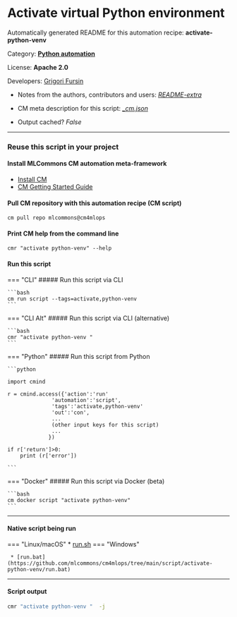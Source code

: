 # Activate virtual Python environment
Automatically generated README for this automation recipe: **activate-python-venv**

Category: **[Python automation](..)**

License: **Apache 2.0**

Developers: [Grigori Fursin](https://cKnowledge.org/gfursin)
* Notes from the authors, contributors and users: [*README-extra*](https://github.com/mlcommons/cm4mlops/tree/main/script/activate-python-venv/README-extra.md)

* CM meta description for this script: *[_cm.json](https://github.com/mlcommons/cm4mlops/tree/main/script/activate-python-venv/_cm.json)*
* Output cached? *False*

---
### Reuse this script in your project

#### Install MLCommons CM automation meta-framework

* [Install CM](https://docs.mlcommons.org/ck/install)
* [CM Getting Started Guide](https://docs.mlcommons.org/ck/getting-started/)

#### Pull CM repository with this automation recipe (CM script)

```cm pull repo mlcommons@cm4mlops```

#### Print CM help from the command line

````cmr "activate python-venv" --help````

#### Run this script

=== "CLI"
    ##### Run this script via CLI

    ```bash
    cm run script --tags=activate,python-venv 
    ```
=== "CLI Alt"
    ##### Run this script via CLI (alternative)


    ```bash
    cmr "activate python-venv " 
    ```

=== "Python"
    ##### Run this script from Python


    ```python

    import cmind

    r = cmind.access({'action':'run'
                  'automation':'script',
                  'tags':'activate,python-venv'
                  'out':'con',
                  ...
                  (other input keys for this script)
                  ...
                 })

    if r['return']>0:
        print (r['error'])

    ```


=== "Docker"
    ##### Run this script via Docker (beta)

    ```bash
    cm docker script "activate python-venv" 
    ```
___


#### Native script being run
=== "Linux/macOS"
     * [run.sh](https://github.com/mlcommons/cm4mlops/tree/main/script/activate-python-venv/run.sh)
=== "Windows"

     * [run.bat](https://github.com/mlcommons/cm4mlops/tree/main/script/activate-python-venv/run.bat)
___
#### Script output
```bash
cmr "activate python-venv "  -j
```